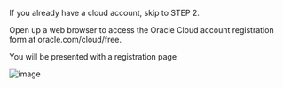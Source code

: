 
If you already have a cloud account, skip to STEP 2.

Open up a web browser to access the Oracle Cloud account registration form at oracle.com/cloud/free.

You will be presented with a registration page

![image](https://user-images.githubusercontent.com/42166489/108171339-6490c200-7121-11eb-8653-53b4a43c4387.png)

